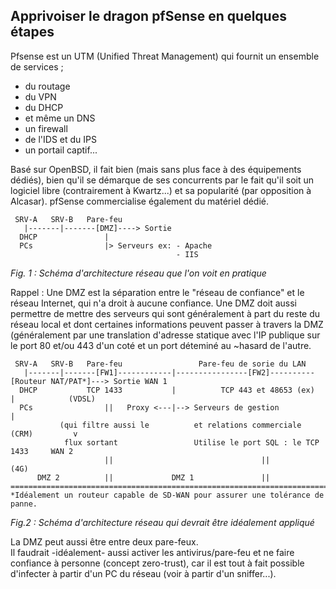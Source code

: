 ## Apprivoiser le dragon pfSense en quelques étapes  

Pfsense est un UTM (Unified Threat Management) qui fournit un ensemble de services ;
* du routage
* du VPN
* du DHCP
* et même un DNS
* un firewall
* de l'IDS et du IPS
* un portail captif...

Basé sur OpenBSD, il fait bien (mais sans plus face à des équipements dédiés), bien qu'il se démarque de ses concurrents par le fait qu'il soit un logiciel libre (contrairement à Kwartz...) et sa popularité (par opposition à Alcasar).
pfSense commercialise également du matériel dédié.

   
     SRV-A   SRV-B   Pare-feu 
       |-------|-------[DMZ]----> Sortie
      DHCP               |
      PCs                |> Serveurs ex: - Apache
                                         - IIS

*Fig. 1 : Schéma d'architecture réseau que l'on voit en pratique*  

Rappel : Une DMZ est la séparation entre le "réseau de confiance" et le réseau Internet, qui n'a droit à aucune confiance.
Une DMZ doit aussi permettre de mettre des serveurs qui sont généralement à part du reste du réseau local et dont certaines informations peuvent passer à travers la DMZ (généralement par une translation d'adresse statique avec l'IP publique sur le port 80 et/ou 443 d'un coté et un port déteminé au ~hasard de l'autre.

     SRV-A   SRV-B   Pare-feu                 Pare-feu de sorie du LAN
       |-------|-------[FW1]------------|----------------[FW2]----------[Routeur NAT/PAT*]---> Sortie WAN 1
      DHCP           TCP 1433           |          TCP 443 et 48653 (ex)            |            (VDSL)
      PCs                ||   Proxy <---|--> Serveurs de gestion                    |
               (qui filtre aussi le          et relations commerciale (CRM)         v
                flux sortant                 Utilise le port SQL : le TCP 1433     WAN 2 
                         ||                                 ||                     (4G)
          DMZ 2          ||             DMZ 1               || 
    ========================================================================================================    
    *Idéalement un routeur capable de SD-WAN pour assurer une tolérance de panne.
  
*Fig.2 : Schéma d'architecture réseau qui devrait être idéalement appliqué*  

La DMZ peut aussi être entre deux pare-feux.  
Il faudrait -idéalement- aussi activer les antivirus/pare-feu et ne faire confiance à personne (concept zero-trust), car il est tout à fait possible d'infecter à partir d'un PC du réseau (voir à partir d'un sniffer...).  

